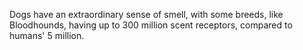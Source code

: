 Dogs have an extraordinary sense of smell, with some breeds, like Bloodhounds, having up to 300 million scent receptors, compared to humans' 5 million.
